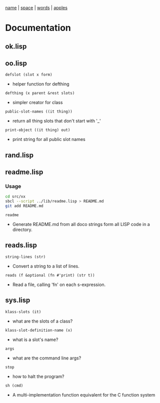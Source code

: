 

[name](name) | [space](space) | [words](words) | [apples](apples)

# Documentation




## ok.lisp



## oo.lisp


`defslot (slot x form)`

-   helper function for defthing

`defthing (x parent &rest slots)`

-   simpler creator for class

`public-slot-names ((it thing))`

-   return all thing slots that don't start with '_'

`print-object ((it thing) out)`

-   print string for all public slot names


## rand.lisp



## readme.lisp




### Usage

```bash
cd src/xx
sbcl --script ../lib/readme.lisp > README.md
git add README.md
```




`readme `

-   Generate README.md from all doco strings
   form all LISP code in a directory.


## reads.lisp


`string-lines (str)`

-   Convert a string to a list of lines.

`reads (f &optional (fn #'print) (str t))`

-   Read  a file, calling 'fn' on each s-expression.


## sys.lisp


`klass-slots (it)`

-   what are the slots of a class?

`klass-slot-definition-name (x)`

-   what is a slot's name?

`args `

-   what are the command line args?

`stop `

-   how to halt the program?

`sh (cmd)`

-   A multi-implementation function equivalent for the C function system
